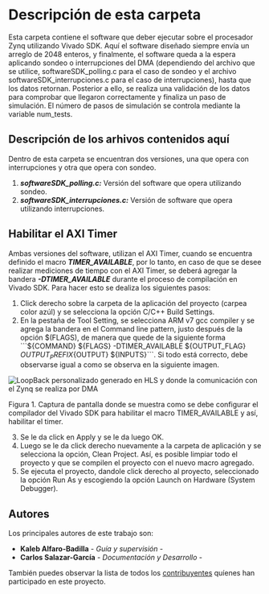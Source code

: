 # Descripción de esta carpeta

Esta carpeta contiene el software que deber ejecutar sobre el procesador Zynq utilizando Vivado SDK. Aquí el software diseñado siempre envía un arreglo de 2048 enteros, y finalmente, el software queda a la espera aplicando sondeo o interrupciones del DMA (dependiendo del archivo que se utilice, softwareSDK_polling.c para el caso de sondeo y el archivo softwareSDK_interrupciones.c para el caso de interrupciones), hasta que los datos retornan. Posterior a ello, se realiza una validación de los datos para comprobar que llegaron correctamente y finaliza un paso de simulación. El número de pasos de simulación se controla mediante la variable num_tests.

## Descripción de los arhivos contenidos aquí

Dentro de esta carpeta se encuentran dos versiones, una que opera con interrupciones y otra que opera con sondeo.

1) ***softwareSDK_polling.c:*** Versión del software que opera utilizando sondeo.
2) ***softwareSDK_interrupciones.c:*** Versión de software que opera utilizando interrupciones.

## Habilitar el AXI Timer

Ambas versiones del software, utilizan el AXI Timer, cuando se encuentra definido el macro ***TIMER_AVAILABLE***, por lo tanto, en caso de que se desee realizar mediciones de tiempo con el AXI Timer, se deberá agregar la bandera ***-DTIMER_AVAILABLE*** durante el proceso de compilación en Vivado SDK. Para hacer esto se dealiza los siguientes pasos:

1) Click derecho sobre la carpeta de la aplicación del proyecto (carpea color azúl) y se selecciona la opción C/C++ Build Settings.
2) En la pestaña de Tool Setting, se selecciona ARM v7 gcc compiler y se agrega la bandera en el Command line pattern, justo después de la opción $(FLAGS), de manera que quede de la siguiente forma ```${COMMAND} ${FLAGS} -DTIMER_AVAILABLE  ${OUTPUT_FLAG} ${OUTPUT_PREFIX}${OUTPUT} ${INPUTS}```. Si todo está correcto, debe observarse igual a como se observa en la siguiente imagen.

![LoopBack personalizado generado en HLS y donde la comunicación con el Zynq se realiza por DMA](https://raw.githubusercontent.com/cadriansalazarg/InterfacesZynq/master/Loop_Back_AXI_Stream_Auto_Start/images/Captura_Pantalla_Agregar_Macro_SDK.png)

Figura 1. Captura de pantalla donde se muestra como se debe configurar el compilador del Vivado SDK para habilitar el macro TIMER_AVAILABLE y así, habilitar el timer.

3) Se le da click en Apply y se le da luego OK.
4) Luego se le da click derecho nuevamente a la carpeta de aplicación y se selecciona la opción, Clean Project. Así, es posible limpiar todo el proyecto y que se compilen el proyecto con el nuevo macro agregado.
5) Se ejecuta el proyecto, dandole click derecho al proyecto, seleccionado la opción Run As y escogiendo la opción Launch on Hardware (System Debugger).



## Autores

Los principales autores de este trabajo son:

* **Kaleb Alfaro-Badilla** - *Guía y supervisión* - 
* **Carlos Salazar-García** - *Documentación y Desarrollo* -

También puedes observar la lista de todos los [contribuyentes](https://github.com/cadriansalazarg/InterfacesZynq/contributors) quíenes han participado en este proyecto. 
